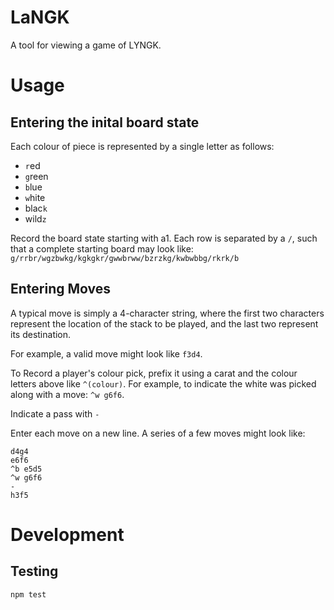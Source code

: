 # LaNGK

A tool for viewing a game of LYNGK.

# Usage

## Entering the inital board state

Each colour of piece is represented by a single letter as follows:
- `r`ed
- `g`reen
- `b`lue
- `w`hite
- blac`k`
- wild`z`

Record the board state starting with a1. Each row is separated by a `/`, such that a complete starting board may look like:
`g/rrbr/wgzbwkg/kgkgkr/gwwbrww/bzrzkg/kwbwbbg/rkrk/b`

## Entering Moves

A typical move is simply a 4-character string, where the first two characters represent the location of the stack to be played, and the last two represent its destination.

For example, a valid move might look like `f3d4`.

To Record a player's colour pick, prefix it using a carat and the colour letters above like `^(colour)`. For example, to indicate the white was picked along with a move: `^w g6f6`.

Indicate a pass with `-`

Enter each move on a new line. A series of a few moves might look like:
```
d4g4
e6f6
^b e5d5
^w g6f6
-
h3f5
```

# Development

## Testing

`npm test`